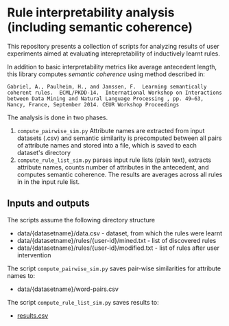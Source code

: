 # Rule interpretability analysis (including semantic coherence)
This repository presents a collection of scripts for analyzing results of user experiments aimed at evaluating interepretability of inductively learnt rules.

In addition to basic interpretability metrics like average antecedent length, this library computes *semantic coherence* using method described in:

    Gabriel, A., Paulheim, H., and Janssen, F.  Learning semantically coherent rules.  ECML/PKDD-14.  International Workshop on Interactions between Data Mining and Natural Language Processing , pp. 49–63, Nancy, France, September 2014. CEUR Workshop Proceedings


The analysis is done in two phases.
1. `compute_pairwise_sim.py` Attribute names are extracted from input datasets (.csv) and semantic similarity is precomputed between all pairs of attribute names and stored into a file, which is saved to each dataset's directory
2. `compute_rule_list_sim.py` parses input rule lists (plain text), extracts attribute names, counts number of attributes in the antecedent, and computes semantic coherence. The results are averages across all rules in in the input rule list.



## Inputs and outputs
The scripts assume the following directory structure
* data/{datasetname}/data.csv  - dataset, from which the rules were learnt
* data/{datasetname}/rules/{user-id}/mined.txt  - list of discovered rules
* data/{datasetname}/rules/{user-id}/modified.txt - list of rules after user intervention

The script `compute_pairwise_sim.py` saves pair-wise similarities for attribute names to:
* data/{datasetname}/word-pairs.csv

The script `compute_rule_list_sim.py` saves results to:
* [results.csv](results.csv)
